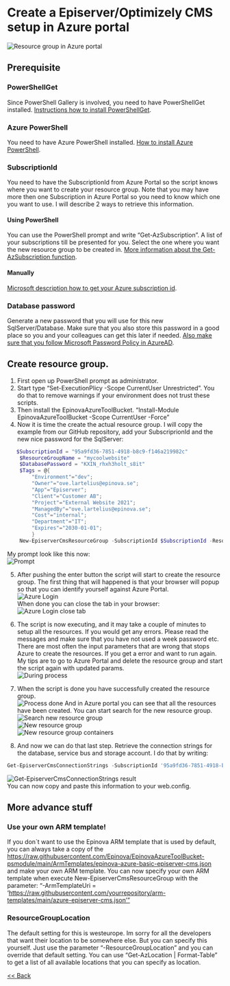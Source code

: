 # Create a Episerver/Optimizely CMS setup in Azure portal

![Resource group in Azure portal](ResourceGroupInAzure2.jpg)

## Prerequisite
### PowerShellGet
Since PowerShell Gallery is involved, you need to have PowerShellGet installed. [Instructions how to install PowerShellGet](https://docs.microsoft.com/en-us/powershell/scripting/gallery/installing-psget?view=powershell-7.1).  
### Azure PowerShell
You need to have Azure PowerShell installed. [How to install Azure PowerShell](https://docs.microsoft.com/en-us/powershell/azure/install-az-ps?view=azps-5.6.0).   
### SubscriptionId
You need to have the SubscriptionId from Azure Portal so the script knows where you want to create your resource group. Note that you may have more then one Subscription in Azure Portal so you need to know which one you want to use. I will describe 2 ways to retrieve this information.  
#### Using PowerShell
You can use the PowerShell prompt and write “Get-AzSubscription”. A list of your subscriptions till be presented for you. Select the one where you want the new resource group to be created in.
[More information about the Get-AzSubscription function](https://docs.microsoft.com/en-us/powershell/module/az.accounts/get-azsubscription?view=azps-5.6.0).  
#### Manually
[Microsoft description how to get your Azure subscription id](https://docs.microsoft.com/en-us/azure/media-services/latest/how-to-set-azure-subscription?tabs=portal).  
### Database password
Generate a new password that you will use for this new SqlServer/Database. Make sure that you also store this password in a good place so you and your colleagues can get this later if needed. [Also make sure that you follow Microsoft Password Policy in AzureAD](https://docs.microsoft.com/en-us/previous-versions/azure/jj943764(v=azure.100)?redirectedfrom=MSDN).  

## Create resource group.
1.	First open up PowerShell prompt as administrator.
2.	Start type “Set-ExecutionPlicy -Scope CurrentUser Unrestricted”. You do that to remove warnings if your environment does not trust these scripts.
3.	Then install the EpinovaAzureToolBucket. “Install-Module EpinovaAzureToolBucket -Scope CurrentUser -Force” 
4.	Now it is time the create the actual resource group. I will copy the example from our GitHub repository, add your SubscriprionId and the new nice password for the SqlServer:
```powershell
   $SubscriptionId = "95a9fd36-7851-4918-b8c9-f146a219982c"
    $ResourceGroupName = "mycoolwebsite"
    $DatabasePassword = "KXIN_rhxh3holt_s8it"
    $Tags = @{
        "Environment"="dev";
        "Owner"="ove.lartelius@epinova.se";
        "App"="Episerver";
        "Client"="Customer AB";
        "Project"="External Website 2021";
        "ManagedBy"="ove.lartelius@epinova.se";
        "Cost"="internal";
        "Department"="IT";
        "Expires"="2030-01-01";
        }
    New-EpiserverCmsResourceGroup -SubscriptionId $SubscriptionId -ResourceGroupName $ResourceGroupName -DatabasePassword $DatabasePassword -Tags $Tags
```
My prompt look like this now:  
![Prompt](InstallAndRun_1.jpg)
 
5.	After pushing the enter button the script will start to create the resource group. The first thing that will happened is that your browser will popup so that you can identify yourself against Azure Portal.  
![Azure Login](Login.jpg)   
When done you can close the tab in your browser:  
![Azure Login close tab](LoginCloseTab.jpg)
 
6.	The script is now executing, and it may take a couple of minutes to setup all the resources. If you would get any errors. Please read the messages and make sure that you have not used a week password etc. There are most often the input parameters that are wrong that stops Azure to create the resources. If you get a error and want to run again. My tips are to go to Azure Portal and delete the resource group and start the script again with updated params.  
![During process](DuringProcess1.jpg)
7.	When the script is done you have successfully created the resource group.  
![Process done](ScriptDone.jpg)
And in Azure portal you can see that all the resources have been created. You can start search for the new resource group.  
![Search new resource group](SearchNewResourceGroup.jpg)  
![New resource group](ResourceGroupInAzure2.jpg)  
![New resource group containers](AzureContainers.jpg)  

8.	And now we can do that last step. Retrieve the connection strings for the database, service bus and storage account. I do that by writing:
``` powershell 
Get-EpiserverCmsConnectionStrings -SubscriptionId '95a9fd36-7851-4918-b8c9-f146a219982c' -ResourceGroupName 'mycoolwebsite' -DatabasePassword 'KXIN_rhxh3holt_s8it'
```  
![Get-EpiserverCmsConnectionStrings result](ConnectionStringsResult2.jpg)  
You can now copy and paste this information to your web.config.

## More advance stuff
### Use your own ARM template!
If you don´t want to use the Epinova ARM template that is used by default, you can always take a copy of the https://raw.githubusercontent.com/Epinova/EpinovaAzureToolBucket-psmodule/main/ArmTemplates/epinova-azure-basic-episerver-cms.json and make your own ARM template. You can now specify your own ARM template when execute New-EpiserverCmsResourceGroup with the parameter: “-ArmTemplateUri = ‘https://raw.githubusercontent.com/yourrepository/arm-templates/main/azure-episerver-cms.json’”

### ResourceGroupLocation
The default setting for this is westeurope. Im sorry for all the developers that want their location to be somewhere else. But you can specify this yourself. Just use the parameter “-ResourceGroupLocation” and you can override that default setting.
You can use “Get-AzLocation | Format-Table” to get a list of all available locations that you can specify as location.

[<< Back](..\..\Readme.md)